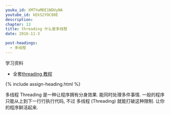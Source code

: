```yaml
---
youku_id: XMTYwMDE1NDUyNA
youtube_id: kEkS2YOC80E
description: 
chapter: 13
title: threading 什么是多线程
date: 2016-11-3

post-headings:
  - 多线程
---
```



学习资料
  * 全套[threading 教程](/tutorials/python-basic/threading/)


{% include assign-heading.html %}

多线程 Threading 是一种让程序拥有分身效果.
能同时处理多件事情. 一般的程序只能从上到下一行行执行代码, 不过 多线程 (Threading) 就能打破这种限制.
让你的程序鲜活起来.
